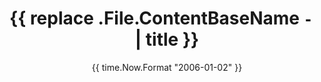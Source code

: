 ---
title: '{{ replace .File.ContentBaseName `-` ` ` | title }}'
date: '{{ time.Now.Format "2006-01-02" }}'
draft: true
---